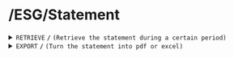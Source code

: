 # /ESG/Statement


<details>
<summary><code>RETRIEVE</code> <code><b>/</b></code> <code>(Retrieve the statement during a certain period)</code></summary>

<br />

#### Header
| key | value | desciption |
|-----|-------|------------|
|-----|-------|------------|
##### Body
| key       | required | data type | description                     |
| --------- | -------- | --------- | ------------------------------- |
| startDate | true     | date      | the start date of the statement |
| endDate   | true     | date      | the end date of the statement   |
##### Responses
| http code    | content-type       | description                                 |
| ------------ | ------------------ | ------------------------------------------- |
| `200`        | `application/json` | the statement                               |
| `400`        | `text/plain`       | `{ message: "client error"}`                |
| `500`        | `text/plain`       | `{ message: "server error"}`                |

</details>

<details>
<summary><code>EXPORT</code> <code><b>/</b></code> <code>(Turn the statement into pdf or excel)</code></summary>

<br />

#### Header
| key | value | desciption |
|-----|-------|------------|
|-----|-------|------------|
##### Path Parameters
| key       | required | data type | description                             |
| --------- | -------- | --------- | --------------------------------------- |
| table     | true     | json      | table of the wanted projects and period |
##### Responses
| http code    | content-type      | description                                 |
| ------------ | ----------------- | ------------------------------------------- |
| `200`        | `application/pdf` | the statement                               |
| `400`        | `text/plain`      | `{ message: "client error"}`                |
| `500`        | `text/plain`      | `{ message: "server error"}`                |

</details>